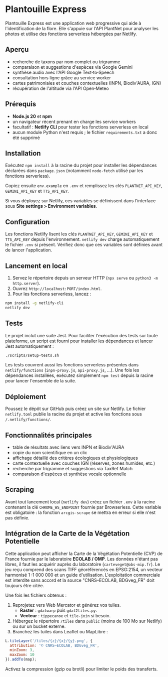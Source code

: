 # Plantouille Express

Plantouille Express est une application web progressive qui aide à l'identification de la flore. Elle s'appuie sur l'API PlantNet pour analyser les photos et utilise des fonctions serverless hébergées par Netlify.

## Aperçu

- recherche de taxons par nom complet ou trigramme
- comparaison et suggestions d'espèces via Google Gemini
- synthèse audio avec l'API Google Text‑to‑Speech
- consultation hors ligne grâce au service worker
- cartes patrimoniales et couches contextuelles (INPN, Biodiv'AURA, IGN)
- récupération de l'altitude via l'API Open‑Meteo

## Prérequis

- **Node.js 20** et **npm**
- un navigateur récent prenant en charge les service workers
- facultatif : **Netlify CLI** pour tester les fonctions serverless en local
- aucun module Python n'est requis ; le fichier `requirements.txt` a donc été supprimé

## Installation

Exécutez `npm install` à la racine du projet pour installer les dépendances
déclarées dans `package.json` (notamment `node-fetch` utilisé par les fonctions
serverless).

Copiez ensuite `env.example` en `.env` et remplissez les clés
`PLANTNET_API_KEY`, `GEMINI_API_KEY` et `TTS_API_KEY`.

Si vous déployez sur Netlify, ces variables se définissent dans l'interface sous
**Site settings > Environment variables**.

## Configuration

Les fonctions Netlify lisent les clés `PLANTNET_API_KEY`, `GEMINI_API_KEY` et
`TTS_API_KEY` depuis l'environnement. `netlify dev` charge automatiquement le
fichier `.env` si présent. Vérifiez donc que ces variables sont définies avant de
lancer l'application.

## Lancement en local

1. Servez le répertoire depuis un serveur HTTP (`npx serve` ou `python3 -m http.server`).
2. Ouvrez `http://localhost:PORT/index.html`.
3. Pour les fonctions serverless, lancez :

```bash
npm install -g netlify-cli
netlify dev
```

## Tests


Le projet inclut une suite Jest. Pour faciliter l'exécution des tests sur
toute plateforme, un script est fourni pour installer les dépendances et
lancer Jest automatiquement :

```bash
./scripts/setup-tests.sh
```

Les tests couvrent aussi les fonctions serverless présentes dans `netlify/functions` (`inpn-proxy.js`, `api-proxy.js`, ...).
Une fois les dépendances installées, exécutez simplement `npm test` depuis la racine pour lancer l'ensemble de la suite.

## Déploiement

Poussez le dépôt sur GitHub puis créez un site sur Netlify. Le fichier `netlify.toml` publie la racine du projet et active les fonctions sous `/.netlify/functions/`.

## Fonctionnalités principales

- table de résultats avec liens vers INPN et Biodiv'AURA
- copie du nom scientifique en un clic
- affichage détaillé des critères écologiques et physiologiques
- carte contextuelle avec couches IGN (réserves, zones humides, etc.)
- recherche par trigramme et suggestions via TaxRef Match
- comparaison d'espèces et synthèse vocale optionnelle

## Scraping

Avant tout lancement local (`netlify dev`) créez un fichier `.env` à la racine
contenant la clé `CHROME_WS_ENDPOINT` fournie par Browserless.
Cette variable est obligatoire : la fonction `arcgis-scrape` se mettra en
erreur si elle n'est pas définie.

## Intégration de la Carte de la Végétation Potentielle

Cette application peut afficher la Carte de la Végétation Potentielle (CVP)
de France fournie par le laboratoire **ECOLAB / OMP**. Les données n'étant
pas libres, il faut les acquérir auprès du laboratoire
(`carteveget@obs-mip.fr`). Le jeu reçu comprend des scans TIFF
géoréférencés en EPSG:2154, un vecteur harmonisé 1 :1 000 000 et un guide
d'utilisation. L'exploitation commerciale est interdite sans accord et la
source "CNRS–ECOLAB, BDGveg_FR" doit toujours être citée.

Une fois les fichiers obtenus :

1. Reprojetez vers Web Mercator et générez vos tuiles.
   - **Raster** : `gdalwarp` puis `gdal2tiles.py`.
   - **Vecteur** : `tippecanoe` et `tile-join` si besoin.
2. Hébergez le répertoire `/tiles` dans `public` (moins de 100 Mo sur
   Netlify) ou sur un bucket externe.
3. Branchez les tuiles dans Leaflet ou MapLibre :

```js
L.tileLayer('/tiles/{z}/{x}/{y}.png', {
  attribution: '© CNRS–ECOLAB, BDGveg_FR',
  minZoom: 3,
  maxZoom: 10
}).addTo(map);
```

Activez la compression (gzip ou brotli) pour limiter le poids des transferts.

